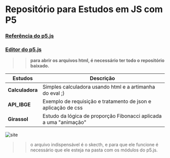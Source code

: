 # Repositório para Estudos em JS com P5 
### [Referência do p5.js](https://p5js.org/get-started/)
### [Editor do p5.js](https://editor.p5js.org/)
>> **para abrir os arquivos html, é necessário ter todo o repositório baixado.** 

|Estudos|Descrição|
--------------|--------------
**Calculadora**|Simples calculadora usando html e a artimanha do eval ;)
**API_IBGE**|Exemplo de requisição e tratamento de json e aplicação de css
**Girassol**|Estudo da lógica de proporção Fibonacci aplicada a uma "animação"
![site](https://p5js.org/assets/img/p5js.svg)
>> o arquivo indispensável é o skecth, e  para que ele funcione é necessário que ele esteja  na pasta com os módulos do p5.js.
